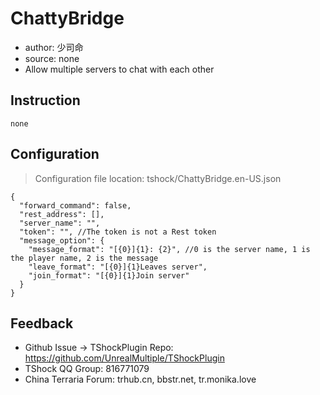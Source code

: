 # ChattyBridge

- author: 少司命
- source: none
- Allow multiple servers to chat with each other


## Instruction
```
none
```
## Configuration
> Configuration file location: tshock/ChattyBridge.en-US.json
```json5
{
  "forward_command": false,
  "rest_address": [],
  "server_name": "",
  "token": "", //The token is not a Rest token
  "message_option": {
    "message_format": "[{0}]{1}: {2}", //0 is the server name, 1 is the player name, 2 is the message
    "leave_format": "[{0}]{1}Leaves server",
    "join_format": "[{0}]{1}Join server"
  }
}
```

## Feedback
- Github Issue -> TShockPlugin Repo: https://github.com/UnrealMultiple/TShockPlugin
- TShock QQ Group: 816771079
- China Terraria Forum: trhub.cn, bbstr.net, tr.monika.love
